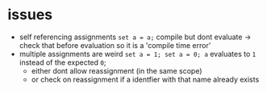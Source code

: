# issues

* self referencing assignments `set a = a;` compile but dont evaluate -> check that before evaluation so it is a 'compile time error'
* multiple assignments are weird `set a = 1; set a = 0; a` evaluates to `1` instead of the expected `0`;
    - either dont allow reassignment (in the same scope)
    - or check on reassignment if a identfier with that name already exists
